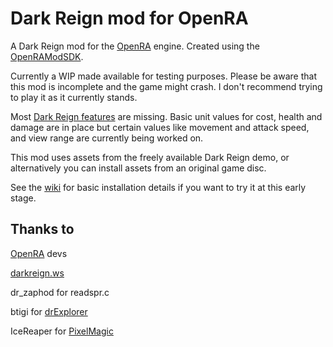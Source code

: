 # Dark Reign mod for OpenRA

A Dark Reign mod for the [OpenRA](https://github.com/OpenRA/OpenRA) engine. Created using the [OpenRAModSDK](https://github.com/OpenRA/OpenRAModSDK).

Currently a WIP made available for testing purposes. Please be aware that this mod is incomplete and the game might crash. I don't recommend trying to play it as it currently stands.

Most [Dark Reign features](https://github.com/drogoganor/DarkReign/wiki/Dark-Reign-features) are missing. Basic unit values for cost, health and damage are in place but certain values like movement and attack speed, and view range are currently being worked on.

This mod uses assets from the freely available Dark Reign demo, or alternatively you can install assets from an original game disc.

See the [wiki](https://github.com/drogoganor/DarkReign/wiki) for basic installation details if you want to try it at this early stage.

## Thanks to

[OpenRA](https://github.com/OpenRA/OpenRA) devs

[darkreign.ws](http://darkreign.ws/)

dr_zaphod for readspr.c

btigi for [drExplorer](https://github.com/btigi/drExplorer)

IceReaper for [PixelMagic](https://eiveo.net/pixelmagic.html)